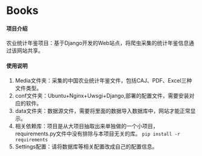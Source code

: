 # Books

#### 项目介绍
农业统计年鉴项目：基于Django开发的Web站点，将爬虫采集的统计年鉴信息通过该网站共享。

#### 使用说明

1. Media文件夹：采集的中国农业统计年鉴文件，包括CAJ、PDF、Excel三种文件类型。
2. conf文件夹：Ubuntu+Nginx+Uwsgi+Django,部署的配置文件，需要安装对应的软件。
1. data文件夹：数据源文件，需要将里面的数据导入数据库中，网站才能正常显示。
3. 相关依赖库：项目是从大项目抽取出来单独做的一个小项目，requirements.py文件中没有排除与本项目无关的库。
            `pip install -r requirements`
1. Settings配置：请将数据库等相关配置改成自己的配置信息。
